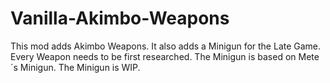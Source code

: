 # Vanilla-Akimbo-Weapons
This mod adds Akimbo Weapons. It also adds a Minigun for the Late Game. Every Weapon needs to be first researched. The Minigun is based on Mete´s Minigun. The Minigun is WIP.

